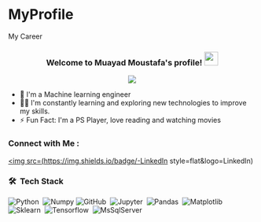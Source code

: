 # MyProfile
My Career




<h3 align="center">
  Welcome to Muayad Moustafa's profile!
  <img src="https://media.giphy.com/media/hvRJCLFzcasrR4ia7z/giphy.gif" width="28">
</h3>

<!-- Typing SVG by DenverCoder1 - https://github.com/DenverCoder1/readme-typing-svg -->
<p align="center">
  <a href="https://github.com/DenverCoder1/readme-typing-svg"><img src="https://readme-typing-svg.herokuapp.com/?lines=Machine-learning%20Engineer;Always%20learning%20new%20things&font=Fira%20Code&center=true&width=440&height=45&color=f75c7e&vCenter=true&size=22"></a>
</p> 

- 🏢 I'm a Machine learning engineer
- 👨‍💻 I'm constantly learning and exploring new technologies to improve my skills.
- ⚡ Fun Fact: I'm a PS Player, love reading and watching movies 


### Connect with Me :

<a href="https://www.linkedin.com/in/muayad-moustafa-454435154" target="_blank"><img src=(https://img.shields.io/badge/-LinkedIn 
style=flat&logo=LinkedIn)&nbsp;</a>
 
### 🛠 &nbsp;Tech Stack
![Python](https://img.shields.io/badge/-Python%20-05122A?style=flat&logo=python)&nbsp;
![Numpy](https://img.shields.io/badge/-numpy-05122A?style=flat&logo=react)
![GitHub](https://img.shields.io/badge/-GitHub-05122A?style=flat&logo=github)&nbsp;
![Jupyter](https://img.shields.io/badge/-jupyter-05122A?style=flat&logo=sass)&nbsp;
![Pandas](https://img.shields.io/badge/-pandas-05122A?style=flat&logo=sass)&nbsp;
![Matplotlib](https://img.shields.io/badge/-matplotlib-05122A?style=flat&logo=sass)&nbsp;
![Sklearn](https://img.shields.io/badge/-skLearn-05122A?style=flat&logo=sass)&nbsp;
![Tensorflow](https://img.shields.io/badge/-Tensorflow-style=flat&logo=MongoDB)&nbsp;
![MsSqlServer](https://img.shields.io/badge/-MsSqlServer-05122A?style=flat&logo=MongoDB)&nbsp;
